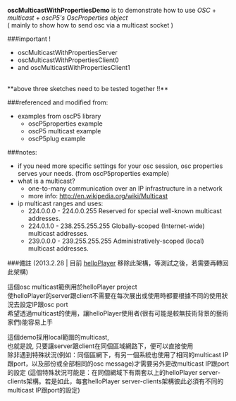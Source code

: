 **oscMulticastWithPropertiesDemo** is to demonstrate how to use *OSC* + *multicast* + *oscP5's OscProperties object*<br/>
( mainly to show how to send osc via a multicast socket )
 
###important !
- oscMulticastWithPropertiesServer
- oscMulticastWithPropertiesClient0
- and oscMulticastWithPropertiesClient1
<br/>
**above three sketches need to be tested together !!**


###referenced and modified from:
- examples from oscP5 library
	- oscP5properties example
	- oscP5 multicast example
	- oscP5plug example

 
###notes:
- if you need more specific settings for your osc session, osc properties serves your needs. (from oscP5properties example)
- what is a multicast? 
	- one-to-many communication over an IP infrastructure in a network
	- more info: http://en.wikipedia.org/wiki/Multicast
- ip multicast ranges and uses:
	* 224.0.0.0 - 224.0.0.255 Reserved for special well-known multicast addresses.
	* 224.0.1.0 - 238.255.255.255 Globally-scoped (Internet-wide) multicast addresses.
	* 239.0.0.0 - 239.255.255.255 Administratively-scoped (local) multicast addresses.


###備註
(2013.2.28 | 目前 [helloPlayer](https://github.com/shengpo/helloPlayer) 移除此架構，等測試之後，若需要再轉回此架構)

這個osc multicast範例用於helloPlayer project<br/>
使helloPlayer的server跟client不需要在每次展出或使用時都要根據不同的使用狀況去設定IP跟osc port<br/>
希望透過multicast的使用，讓helloPlayer使用者(很有可能是較無技術背景的藝術家們)能容易上手

這個demo採用local範圍的multicast, <br/>
也就是說, 只要讓server跟client在同個區域網路下，便可以直接使用<br/>
除非遇到特殊狀況(例如：同個區網下，有另一個系統也使用了相同的multicast IP跟port，以及部份或全部相同的osc message)才需要另外更改multicast IP跟port的設定 (這個特殊狀況可能是：在同個網域下有兩套以上的helloPlayer server-clients架構。若是如此，每套helloPlayer server-clients架構彼此必須有不同的multicast IP跟port的設定)